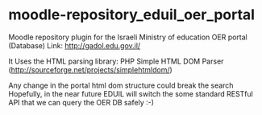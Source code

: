 moodle-repository_eduil_oer_portal
==================================

Moodle repository plugin for the Israeli Ministry of education OER portal (Database)
Link: http://gadol.edu.gov.il/

It Uses the HTML parsing library: PHP Simple HTML DOM Parser 
(http://sourceforge.net/projects/simplehtmldom/)

Any change in the portal html dom structure could break the search
Hopefully, in the near future EDUIL will switch the some standard RESTful API
that we can query the OER DB safely :-)
